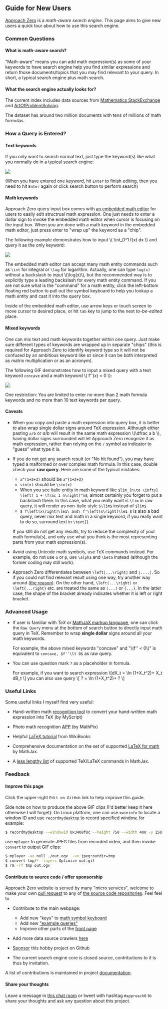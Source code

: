 ## Guide for New Users

[Approach Zero](https://approach0.xyz) is a *math-aware search engine*.
This page aims to give new users a quick tour about how to use this search engine.

### Common Questions

#### What is math-aware search?
“Math-aware” means you can add math expression(s) as some of your keywords to have search engine help you find similar expressions and return those documents/topics that you may find relevant to your query. In short, a typical search engine plus math search.

#### What the search engine actually looks for?
The current index includes data sources from [Mathematics StackExchange](http://math.stackexchange.com) and [ArtOfProblemSolving](https://artofproblemsolving.com/community).

The dataset has around two million documents with tens of millions of math formulas.

### How a Query is Entered?

#### Text keywords
If you only want to search normal text, just type the keyword(s) like what you normally do in a typical search engine:

![](https://cdn.jsdelivr.net/gh/approach0/guide@master/content/static/term-query.gif)

(When you have entered one keyword, hit `Enter` to finish editing, then you need to hit `Enter` again or click search button to perform search)

#### Math keywords
Approach Zero query input box comes with [an embedded math editor](https://github.com/approach0/fork-mathquill) for users to easily edit structrual math expression.
One just needs to enter a dollar sign to invoke the embedded math editor when cursor is focusing on the input box.
When you are done with a math keyword in the embedded math editor, just press enter to "wrap up" the keyword as a "chip".

The following example demonstrates how to input \\( \int_0^1 f(x) dx \\) and query it as the only keyword:

![](https://cdn.jsdelivr.net/gh/approach0/guide@master/content/static/math-query.gif)

The embedded math editor can accept many math entity commands such as `\int` for integral or `\log` for logarithm. Actually, one can type `log(x)` without a backslash to input \\(\log(x)\\), but the recommended way is to explicitly type a leading backslash for every math entity command.
If you are not sure what is the "command" for a math entity, click the left-bottom floating red button to pull out the symbol keyboard to help you lookup a math entity and cast it into the query box.

Inside of the embedded math editor, use arrow keys or touch screen to move cursor to desired place, or hit `tab` key to jump to the next *to-be-edited* place.

#### Mixed keywords
One can mix text and math keywords together within one query.
Just make sure different types of keywords are wrapped up in separate "chips"
(this is required for Approach Zero to identify keyword type so it will not be confused by an ambitious keyword like `AI` since it can be both interpreted as matrix multiplication or as an acronym).

The following GIF demonstrates how to input a mixed query with a text keyword `concave` and a math keyword \\( f''(x) < 0 \\):

![](https://cdn.jsdelivr.net/gh/approach0/guide@master/content/static/mix-query.gif)

One restriction: You are limited to enter no more than 2 math
formula keywords and no more than 10 text keywords per query.

#### Caveats
* When you copy and paste a math expression into query box, it is better to also wrap single dollar signs around TeX expression. Although either pasting `a/b` or $`a/b`$ will result in the same math expression \\(\dfrac a b \\), having dollar signs surrounded will let Approach Zero recognize it as math expression, rather than relying on the `/` symbol as indicator to "guess" what type it is.

* If you do not get any search result (or "No hit found"), you may have typed a malformed or over complex math formula. In this case, double check your **raw query**.
Here are some of the typical mistakes:
	* `a^(1+2+3)` should be `a^{1+2+3}`
	* `sin(x)` should be `\sin(x)`
	* When you see italic entity in math keyword like `$lim_{n\to \infty} \left( 1 + \frac 1 n\right)^n$`, almost certainly you forget to put a backslash there. In this case, what you really want is `\lim` in raw query, it will render as non-italic style `$\lim$` instead of `$lim$`
	* `$ f\left(x\right)\le1\ and\ f'\left(x\right)\le1 $` is also a bad query, never mix text and math in a single keyword, if you really want to do so, surround text in `\text{}`

	If you still do not get any results, try to reduce the complexity of your math formula(s), and only use what you think is the most representing parts from your math expression(s).

* Avoid using Unicode math symbols, use TeX commands instead. For example, do not use `α` or `β`, use `\alpha` and `\beta` instead (although the former coding may still work).

* Approach Zero differentiates between `\left|...\right|` and `|....|`. So if you could not find relevant result using one way, try another way around ([the reason](https://math.meta.stackexchange.com/questions/32799/how-to-search-for-duplicate-of-this-classic-complex-analysis-question#comment148)). On the other hand, `\left(...\right)` or `\left{...right}` etc. are treated the same as `(...)` or `{...}`. In the latter case, the shape of the bracket already indicates whether it is left or right bracket.


### Advanced Usage
* If user is familiar with *TeX* or [MathJaX markup language](https://www.mathjax.org/), one can click the `Raw Query` menu at the bottom of search button to directly input math query in TeX. Remember to wrap **single dollar** signs around all your math keywords.

	For example, the above mixed keywords "concave" and
	"\\(f'' < 0\\)" is equivalent to `concave, $f''\lt 0$` as raw query.

* You can use question mark `?` as a placeholder in formula.

	For example, if you want to search expression
	\\[dX_t = \ln (1+X_t^2)+ X_t dB_t \\]
	you can also use query
	\\[ ? = \ln (1+X_t^2)+ ? \\]


### Useful Links
Some useful links I myself find very useful:

* Hand-written math [recognition tool](https://webdemo.myscript.com/views/math/index.html) to convert your hand-written math expression into TeX (by MyScript)

* Photo math recognition [APP](https://mathpix.com/) (by MathPix)

* Helpful [LaTeX tutorial](https://en.wikibooks.org/wiki/LaTeX) from WikiBooks

* Comprehensive documentation on the set of supported [LaTeX for math](http://www.onemathematicalcat.org/MathJaxDocumentation/TeXSyntax.htm) by MathJax.

* A [less lengthy list](http://docs.mathjax.org/en/latest/input/tex/macros/index.html) of supported TeX/LaTeX commands in MathJax.

### Feedback

#### Improve this page
Click the upper-right `Edit on GitHub` link to help improve this guide.

Side note on how to produce the above GIF clips (I'd better keep it here otherwise I will forget):
On Linux platform, one can use `xwininfo` to locate a window ID and use `recordmydesktop` to record specified window, for example:
```sh
$ recordmydesktop --windowid 0x3408f8c --height 750 --width 400 -y 150 -x 50
```
use `mplayer` to generate JPEG files from recorded video, and then invoke `convert` to output GIF clips:
```sh
$ mplayer -ao null ./out.ogv  -vo jpeg:outdir=tmp
$ convert tmp/* -layers Optimize out.gif
$ rm -rf tmp out.ogv
```

#### Contribute to source code / offer sponsorship
Approach Zero website is served by many "micro services", welcome to make your own [pull request](https://opensource.stackexchange.com/questions/352/what-exactly-is-a-pull-request) to any of [the source code repositories](https://github.com/approach0). Feel feel to

* Contribute to the main webpage:
	* Add new "keys" to [math symbol keyboard](https://github.com/approach0/ui-approach0/blob/master/symbol-keyboard.js)
	* Add new ["example queries"](https://github.com/approach0/ui-approach0/blob/master/example-queries.js)
	* Improve other parts of the [front page](https://github.com/approach0/ui-approach0)

* Add more data source crawlers [here](https://github.com/approach0/a0-crawlers)

* [Sponsor](https://github.com/sponsors/t-k-) this hobby project on Github

* The current search engine core is closed source, contributions to it is thus by invitation.

A list of contributions is maintained in project [documentation](https://approach0.xyz/docs/content/en/contributors.html).

#### Share your thoughts
Leave a message in [this chat room](https://chat.stackexchange.com/rooms/46148) or tweet with hashtag `#approach0` to share your thoughts and ask any question about this project.
